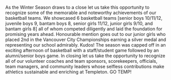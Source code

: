
As the Winter Season draws to a close let us take this opportunity to recognize some of the memorable and noteworthy achievements of our basketball teams. We showcased 6 basketball teams [senior boys 10/11/12, juvenile boys 9, bantam boys 8, senior girls 11/12, junior girls 9/10, and bantam girls 8] all of whom competed diligently and laid the foundation for promising years ahead. Honourable mention goes out to our junior girls who placed 2nd in the Vancouver City Championships earning a silver medal and representing our school admirably. Kudos! The season was capped off in an exciting afternoon of basketball with a staff/student game followed by an alumni/senior boys game. In closing let us take the opportunity to recognize all of our volunteer coaches and team sponsors, scorekeepers, officials, team managers, and community leaders whose selfless contributions make athletics sustainable and enriching at Templeton. GO TEMP! 
